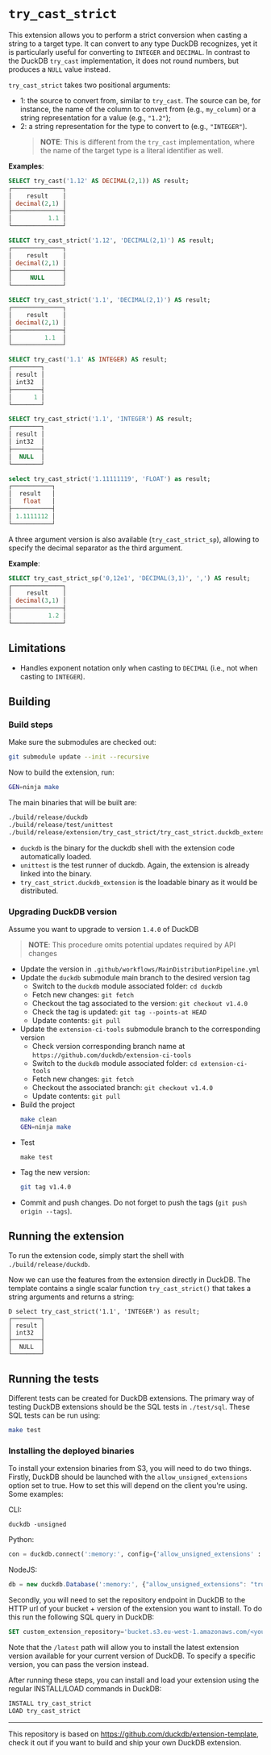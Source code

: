 # `try_cast_strict`

This extension allows you to perform a strict conversion when casting a string 
to a target type. It can convert to any type DuckDB recognizes, yet it is particularly
useful for converting to `INTEGER` and `DECIMAL`. In contrast to the DuckDB `try_cast`
implementation, it does not round numbers, but produces a `NULL` value instead.

`try_cast_strict` takes two positional arguments:
 - 1: the source to convert from, similar to `try_cast`. The source can be,
for instance, the name of the column to convert from (e.g., `my_column`) or a string
representation for a value (e.g., `"1.2"`); 
 - 2: a string representation for the type to convert to (e.g., `"INTEGER"`).
    > **NOTE**: This is different from the `try_cast` implementation, where the name of the 
    target type is a literal identifier as well.

**Examples**:

```sql
SELECT try_cast('1.12' AS DECIMAL(2,1)) AS result;
┌──────────────┐
│    result    │
│ decimal(2,1) │
├──────────────┤
│          1.1 │
└──────────────┘

SELECT try_cast_strict('1.12', 'DECIMAL(2,1)') AS result;
┌──────────────┐
│    result    │
│ decimal(2,1) │
├──────────────┤
│     NULL     │
└──────────────┘

SELECT try_cast_strict('1.1', 'DECIMAL(2,1)') AS result;
┌──────────────┐
│    result    │
│ decimal(2,1) │
├──────────────┤
│         1.1  │
└──────────────┘

SELECT try_cast('1.1' AS INTEGER) AS result;
┌────────┐
│ result │
│ int32  │
├────────┤
│      1 │
└────────┘

SELECT try_cast_strict('1.1', 'INTEGER') AS result;
┌────────┐
│ result │
│ int32  │
├────────┤
│  NULL  │
└────────┘

select try_cast_strict('1.11111119', 'FLOAT') as result;
┌───────────┐
│  result   │
│   float   │
├───────────┤
│ 1.1111112 │
└───────────┘
```

A three argument version is also available (`try_cast_strict_sp`), allowing to 
specify the decimal separator as the third argument.

**Example**:

```sql
SELECT try_cast_strict_sp('0,12e1', 'DECIMAL(3,1)', ',') AS result;
┌──────────────┐
│    result    │
│ decimal(3,1) │
├──────────────┤
│          1.2 │
└──────────────┘
```

## Limitations

- Handles exponent notation only when casting to `DECIMAL` (i.e., not when casting
to `INTEGER`). 

## Building

### Build steps
Make sure the submodules are checked out:
```sh
git submodule update --init --recursive 
```

Now to build the extension, run:
```sh
GEN=ninja make
```
The main binaries that will be built are:
```sh
./build/release/duckdb
./build/release/test/unittest
./build/release/extension/try_cast_strict/try_cast_strict.duckdb_extension
```
- `duckdb` is the binary for the duckdb shell with the extension code automatically
loaded.
- `unittest` is the test runner of duckdb. Again, the extension is already linked 
into the binary.
- `try_cast_strict.duckdb_extension` is the loadable binary as it would be distributed.

### Upgrading DuckDB version

Assume you want to upgrade to version `1.4.0` of DuckDB
> **NOTE**: This procedure omits potential updates required by API changes 

- Update the version in `.github/workflows/MainDistributionPipeline.yml` 
- Update the `duckdb` submodule main branch to the desired version tag
  - Switch to the `duckdb` module associated folder:
     `cd duckdb`
  - Fetch new changes: 
     `git fetch`
  - Checkout the tag associated to the version: 
     `git checkout v1.4.0`
  - Check the tag is updated: 
     `git tag --points-at HEAD`
  - Update contents:
     `git pull`
- Update the `extension-ci-tools` submodule branch to the corresponding version
  - Check version corresponding branch name at
     `https://github.com/duckdb/extension-ci-tools`
  - Switch to the `duckdb` module associated folder:
     `cd extension-ci-tools`
  - Fetch new changes:
      `git fetch`
  - Checkout the associated branch:
     `git checkout v1.4.0`
  - Update contents:
      `git pull`
- Build the project
  ```sh
  make clean
  GEN=ninja make
  ```  
- Test
  ```shell
  make test
  ```
- Tag the new version:
  ```sh
  git tag v1.4.0
  ```
- Commit and push changes. Do not forget to push the tags (`git push origin --tags`).

## Running the extension
To run the extension code, simply start the shell with `./build/release/duckdb`.

Now we can use the features from the extension directly in DuckDB. The template
contains a single scalar function `try_cast_strict()` that takes a string arguments
and returns a string:
```
D select try_cast_strict('1.1', 'INTEGER') as result;
┌────────┐
│ result │
│ int32  │
├────────┤
│  NULL  │
└────────┘
```

## Running the tests
Different tests can be created for DuckDB extensions. The primary way of testing 
DuckDB extensions should be the SQL tests in `./test/sql`. These SQL tests can 
be run using:
```sh
make test
```

### Installing the deployed binaries
To install your extension binaries from S3, you will need to do two things. 
Firstly, DuckDB should be launched with the `allow_unsigned_extensions` option 
set to true. How to set this will depend on the client you're using. Some examples:

CLI:
```shell
duckdb -unsigned
```

Python:
```python
con = duckdb.connect(':memory:', config={'allow_unsigned_extensions' : 'true'})
```

NodeJS:
```js
db = new duckdb.Database(':memory:', {"allow_unsigned_extensions": "true"});
```

Secondly, you will need to set the repository endpoint in DuckDB to the HTTP url
of your bucket + version of the extension you want to install. To do this run 
the following SQL query in DuckDB:
```sql
SET custom_extension_repository='bucket.s3.eu-west-1.amazonaws.com/<your_extension_name>/latest';
```
Note that the `/latest` path will allow you to install the latest extension 
version available for your current version of DuckDB. To specify a specific 
version, you can pass the version instead.

After running these steps, you can install and load your extension using the
regular INSTALL/LOAD commands in DuckDB:
```sql
INSTALL try_cast_strict
LOAD try_cast_strict
```
---

This repository is based on https://github.com/duckdb/extension-template, check it 
out if you want to build and ship your own DuckDB extension.